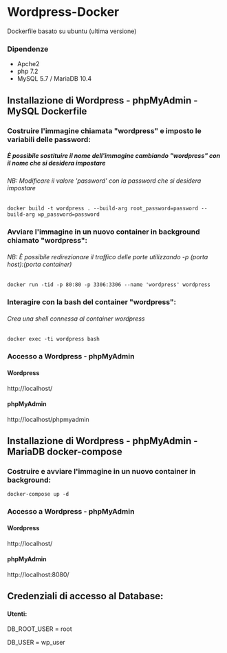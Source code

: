 # Wordpress-Docker

Dockerfile basato su ubuntu (ultima versione)

### Dipendenze

- Apche2
- php 7.2
- MySQL 5.7 / MariaDB 10.4

## Installazione di Wordpress - phpMyAdmin - MySQL Dockerfile

### Costruire l'immagine chiamata "wordpress" e imposto le variabili delle password:
##### È possibile sostituire il nome dell'immagine cambiando "wordpress" con il nome che si desidera impostare
###### NB: Modificare il valore 'password' con la password che si desidera impostare
```docker build -t wordpress . --build-arg root_password=password --build-arg wp_password=password```


### Avviare l'immagine in un nuovo container in background chiamato "wordpress": 
###### NB: È possibile redirezionare il traffico delle porte utilizzando -p (porta host):(porta container)
```docker run -tid -p 80:80 -p 3306:3306 --name 'wordpress' wordpress```


### Interagire con la bash del container "wordpress":
###### Crea una shell connessa al container wordpress
```docker exec -ti wordpress bash```

### Accesso a Wordpress - phpMyAdmin

#### Wordpress

http://localhost/

#### phpMyAdmin

http://localhost/phpmyadmin


## Installazione di Wordpress - phpMyAdmin - MariaDB docker-compose

### Costruire e avviare l'immagine in un nuovo container in background:

```docker-compose up -d```

 
### Accesso a Wordpress - phpMyAdmin

#### Wordpress

http://localhost/

#### phpMyAdmin

http://localhost:8080/



## Credenziali di accesso al Database:

#### Utenti:

DB_ROOT_USER = root

DB_USER = wp_user
